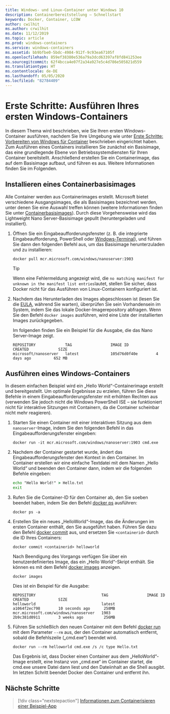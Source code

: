 ```yaml
---
title: Windows- und Linux-Container unter Windows 10
description: Containerbereitstellung – Schnellstart
keywords: Docker, Container, LCOW
author: cwilhit
ms.author: crwilhit
ms.date: 11/12/2019
ms.topic: article
ms.prod: windows-containers
ms.service: windows-containers
ms.assetid: bb9bfbe0-5bdc-4984-912f-9c93ea67105f
ms.openlocfilehash: 859ef38380e536a79a3dcd63397af8fd841253ee
ms.sourcegitcommit: 62f4bcca4e07f2a34a927e5c4d786e505821d559
ms.translationtype: HT
ms.contentlocale: de-DE
ms.lasthandoff: 05/05/2020
ms.locfileid: "82784409"
---
```

# <a name="get-started-run-your-first-windows-container"></a>Erste Schritte: Ausführen Ihres ersten Windows-Containers

In diesem Thema wird beschrieben, wie Sie Ihren ersten Windows-Container ausführen, nachdem Sie Ihre Umgebung wie unter [Erste Schritte: Vorbereiten von Windows für Container](./set-up-environment.md) beschrieben eingerichtet haben. Zum Ausführen eines Containers installieren Sie zunächst ein Basisimage, das eine grundlegende Ebene von Betriebssystemdiensten für Ihren Container bereitstellt. Anschließend erstellen Sie ein Containerimage, das auf dem Basisimage aufbaut, und führen es aus. Weitere Informationen finden Sie im Folgenden.

## <a name="install-a-container-base-image"></a>Installieren eines Containerbasisimages

Alle Container werden aus Containerimages erstellt. Microsoft bietet verschiedene Ausgangsimages, die als Basisimages bezeichnet werden, unter denen Sie eine Auswahl treffen können (weitere Informationen finden Sie unter [Containerbasisimages](../manage-containers/container-base-images.md)). Durch diese Vorgehensweise wird das Lightweight Nano Server-Basisimage gepullt (heruntergeladen und installiert).

1. Öffnen Sie ein Eingabeaufforderungsfenster (z. B. die integrierte Eingabeaufforderung, PowerShell oder [Windows-Terminal](https://www.microsoft.com/p/windows-terminal-preview/9n0dx20hk701?activetab=pivot:overviewtab)), und führen Sie dann den folgenden Befehl aus, um das Basisimage herunterzuladen und zu installieren:

   ```console
   docker pull mcr.microsoft.com/windows/nanoserver:1903
   ```

   > [!TIP]
   > Wenn eine Fehlermeldung angezeigt wird, die `no matching manifest for unknown in the manifest list entries`lautet, stellen Sie sicher, dass Docker nicht für das Ausführen von Linux-Containern konfiguriert ist.

2. Nachdem das Herunterladen des Images abgeschlossen ist (lesen Sie die [EULA](../images-eula.md), während Sie warten), überprüfen Sie sein Vorhandensein im System, indem Sie das lokale Docker-Imagerepository abfragen. Wenn Sie den Befehl `docker images` ausführen, wird eine Liste der installierten Images zurückgegeben.

   Im folgenden finden Sie ein Beispiel für die Ausgabe, die das Nano Server-Image zeigt.

   ```console
   REPOSITORY             TAG                 IMAGE ID            CREATED             SIZE
   microsoft/nanoserver   latest              105d76d0f40e        4 days ago          652 MB
   ```

## <a name="run-a-windows-container"></a>Ausführen eines Windows-Containers

In diesem einfachen Beispiel wird ein „Hello World“-Containerimage erstellt und bereitgestellt. Um optimale Ergebnisse zu erzielen, führen Sie diese Befehle in einem Eingabeaufforderungsfenster mit erhöhten Rechten aus (verwenden Sie jedoch nicht die Windows PowerShell ISE – sie funktioniert nicht für interaktive Sitzungen mit Containern, da die Container scheinbar nicht mehr reagieren).

1. Starten Sie einen Container mit einer interaktiven Sitzung aus dem `nanoserver`-Image, indem Sie den folgenden Befehl in das Eingabeaufforderungsfenster eingeben:

   ```console
   docker run -it mcr.microsoft.com/windows/nanoserver:1903 cmd.exe
   ```
2. Nachdem der Container gestartet wurde, ändert das Eingabeaufforderungsfenster den Kontext in den Container. Im Container erstellen wir eine einfache Textdatei mit dem Namen „Hello World“ und beenden den Container dann, indem wir die folgenden Befehle eingeben:

   ```cmd
   echo "Hello World!" > Hello.txt
   exit
   ```   

3. Rufen Sie die Container-ID für den Container ab, den Sie soeben beendet haben, indem Sie den Befehl [docker ps](https://docs.docker.com/engine/reference/commandline/ps/) ausführen:

   ```console
   docker ps -a
   ```

4. Erstellen Sie ein neues „HelloWorld“-Image, das die Änderungen im ersten Container enthält, den Sie ausgeführt haben. Führen Sie dazu den Befehl [docker commit](https://docs.docker.com/engine/reference/commandline/commit/) aus, und ersetzen Sie `<containerid>` durch die ID Ihres Containers:

   ```console
   docker commit <containerid> helloworld
   ```

   Nach Beendigung des Vorgangs verfügen Sie über ein benutzerdefiniertes Image, das ein „Hello World“-Skript enthält. Sie können es mit dem Befehl [docker images](https://docs.docker.com/engine/reference/commandline/images/) anzeigen.

   ```console
   docker images
   ```

   Dies ist ein Beispiel für die Ausgabe:

   ```console
   REPOSITORY                             TAG                 IMAGE ID            CREATED             SIZE
   helloworld                             latest              a1064f2ec798        10 seconds ago      258MB
   mcr.microsoft.com/windows/nanoserver   1903                2b9c381d0911        3 weeks ago         256MB
   ```

5. Führen Sie schließlich den neuen Container mit dem Befehl [docker run](https://docs.docker.com/engine/reference/commandline/run/) mit dem Parameter `--rm` aus, der den Container automatisch entfernt, sobald die Befehlszeile („cmd.exe“) beendet wird.

   ```console
   docker run --rm helloworld cmd.exe /s /c type Hello.txt
   ```
   Das Ergebnis ist, dass Docker einen Container aus dem „HelloWorld“-Image erstellt, eine Instanz von „cmd.exe“ im Container startet, die cmd.exe unsere Datei dann liest und den Dateiinhalt an die Shell ausgibt. Im letzten Schritt beendet Docker den Container und entfernt ihn.

## <a name="next-steps"></a>Nächste Schritte

> [!div class="nextstepaction"]
> [Informationen zum Containerisieren einer Beispiel-App](./building-sample-app.md)

